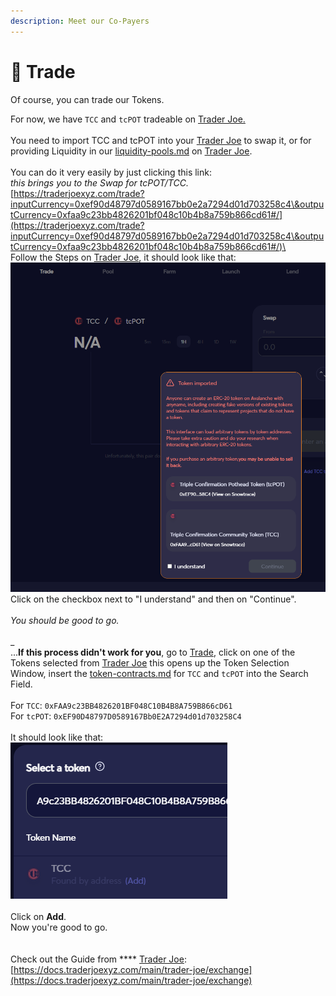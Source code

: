 ```yaml
---
description: Meet our Co-Payers
---
```


# 🚀 Trade

Of course, you can trade our Tokens.

For now, we have `TCC` and `tcPOT` tradeable on [Trader Joe.](https://traderjoexyz.com/home#/)\
\
You need to import TCC and tcPOT into your [Trader Joe](https://traderjoexyz.com/home#/) to swap it, or for providing Liquidity in our [liquidity-pools.md](liquidity-pools.md "mention") on [Trader Joe](https://traderjoexyz.com/home#/).\
\
You can do it very easily by just clicking this link:\
_this brings you to the Swap for tcPOT/TCC._\
[https://traderjoexyz.com/trade?inputCurrency=0xef90d48797d0589167bb0e2a7294d01d703258c4\&outputCurrency=0xfaa9c23bb4826201bf048c10b4b8a759b866cd61#/](https://traderjoexyz.com/trade?inputCurrency=0xef90d48797d0589167bb0e2a7294d01d703258c4\&outputCurrency=0xfaa9c23bb4826201bf048c10b4b8a759b866cd61#/)\
\
Follow the Steps on [Trader Joe](https://traderjoexyz.com/home#/), it should look like that:\
![](<../.gitbook/assets/image (1) (1).png>)\
Click on the checkbox next to "I understand" and then on "Continue".\
\
_You should be good to go._ \
\
\_\
...**If this process didn't work for you**, go to [Trade](https://traderjoexyz.com/trade), click on one of the Tokens selected from [Trader Joe](https://traderjoexyz.com/home#/) this opens up the Token Selection Window, insert the [token-contracts.md](../about-us/token-contracts.md "mention") for `TCC` and `tcPOT` into the Search Field. \
\
For `TCC`: `0xFAA9c23BB4826201BF048C10B4B8A759B866cD61`\
For `tcPOT`: `0xEF90D48797D0589167Bb0E2A7294d01d703258C4`\
\
It should look like that:\
![](<../.gitbook/assets/image (2) (1).png>)\
\
Click on **Add**.\
Now you're good to go.\
\
\
Check out the Guide from **** [Trader Joe](https://traderjoexyz.com/home#/): \
[https://docs.traderjoexyz.com/main/trader-joe/exchange](https://docs.traderjoexyz.com/main/trader-joe/exchange)
